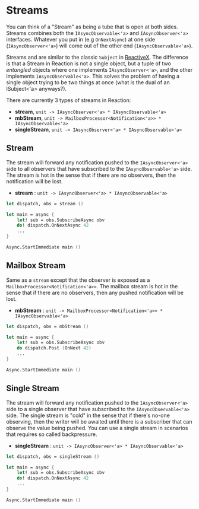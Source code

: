 # Streams

You can think of a "Stream" as being a tube that is open at both sides. Streams combines both the `IAsyncObservable<'a>` and `IAsyncObserver<'a>` interfaces. Whatever you put in (e.g `OnNextAsync`) at one side (`IAsyncObserver<'a>`) will come out of the other end (`IAsyncObservable<'a>`).

Streams and are similar to the classic `Subject` in [ReactiveX](http://reactivex.io/). The difference is that a Stream in Reaction is not a single object, but a tuple of two *entangled* objects where one implements `IAsyncObserver<'a>`, and the other implements `IAsyncObservable<'a>`. This solves the problem of having a single object trying to be two things at once (what is the dual of an ISubject<'a> anyways?).

There are currently 3 types of streams in Reaction:

- **stream**, `unit -> IAsyncObserver<'a> * IAsyncObservable<'a>`
- **mbStream**, `unit -> MailboxProcessor<Notification<'a>> * IAsyncObservable<'a>`
- **singleStream**, `unit -> IAsyncObserver<'a> * IAsyncObservable<'a>`

## Stream

The stream will forward any notification pushed to the `IAsyncObserver<'a>` side to all observers that have subscribed to the `IAsyncObservable<'a>` side. The stream is hot in the sense that if there are no observers, then the notification will be lost.

- **stream** : `unit -> IAsyncObserver<'a> * IAsyncObservable<'a>`

```fs
let dispatch, obs = stream ()

let main = async {
    let! sub = obs.SubscribeAsync obv
    do! dispatch.OnNextAsync 42
    ...
}

Async.StartImmediate main ()
```

## Mailbox Stream

Same as a `stream` except that the observer is exposed as a `MailboxProcessor<Notification<'a>>`. The mailbox stream is hot in the sense that if there are no observers, then any pushed notification will be lost.

- **mbStream** : `unit -> MailboxProcessor<Notification<'a>> * IAsyncObservable<'a>`

```fs
let dispatch, obs = mbStream ()

let main = async {
    let! sub = obs.SubscribeAsync obv
    do dispatch.Post (OnNext 42)
    ...
}

Async.StartImmediate main ()
```

## Single Stream

The stream will forward any notification pushed to the `IAsyncObserver<'a>` side to a single observer that have subscribed to the `IAsyncObservable<'a>` side. The single stream is "cold" in the sense that if there's no-one observing, then the writer will be awaited until there is a subscriber that can observe the value being pushed. You can use a single stream in scenarios that requires so called backpressure.

- **singleStream** : `unit -> IAsyncObserver<'a> * IAsyncObservable<'a>`

```fs
let dispatch, obs = singleStream ()

let main = async {
    let! sub = obs.SubscribeAsync obv
    do! dispatch.OnNextAsync 42
    ...
}

Async.StartImmediate main ()
```